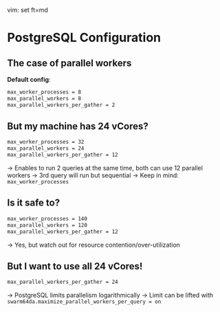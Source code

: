 vim: set ft=md

# PostgreSQL Configuration

## The case of parallel workers

**Default config**:

```bash
max_worker_processes = 8
max_parallel_workers = 8
max_parallel_workers_per_gather = 2
```


## But my machine has 24 vCores?

```bash
max_worker_processes = 32
max_parallel_workers = 24
max_parallel_workers_per_gather = 12
```

-> Enables to run 2 queries at the same time, both can use 12 parallel workers
-> 3rd query will run but sequential
-> Keep in mind: `max_worker_processes`


## Is it safe to?

```bash
max_worker_processes = 140
max_parallel_workers = 120
max_parallel_workers_per_gather = 12
```

-> Yes, but watch out for resource contention/over-utilization


## But I want to use all 24 vCores!

```bash
max_parallel_workers_per_gather = 24
```

-> PostgreSQL limits parallelism logarithmically
-> Limit can be lifted with `swarm64da.maximize_parallel_workers_per_query = on`
